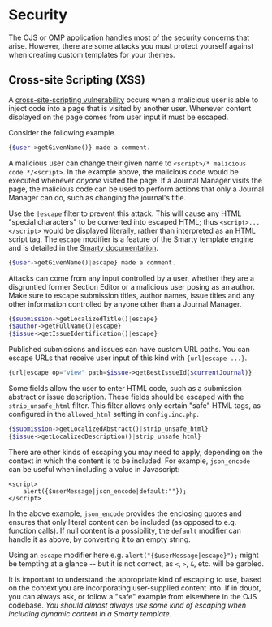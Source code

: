 # Security

The OJS or OMP application handles most of the security concerns that arise. However, there are some attacks you must protect yourself against when creating custom templates for your themes.

## Cross-site Scripting (XSS)

A [cross-site-scripting vulnerability](https://en.wikipedia.org/wiki/Cross-site_scripting) occurs when a malicious user is able to inject code into a page that is visited by another user. Whenever content displayed on the page comes from user input it must be escaped.

Consider the following example.

```php
{$user->getGivenName()} made a comment.
```

A malicious user can change their given name to `<script>/* malicious code */<script>`. In the example above, the malicious code would be executed whenever _anyone_ visited the page. If a Journal Manager visits the page, the malicious code can be used to perform actions that only a Journal Manager can do, such as changing the journal's title.

Use the `|escape` filter to prevent this attack. This will cause any HTML "special characters" to be converted into escaped HTML; thus `<script>...</script>` would be displayed literally, rather than interpreted as an HTML script tag. The `escape` modifier is a feature of the Smarty template engine and is detailed in the [Smarty documentation](https://www.smarty.net/docs/en/language.modifier.escape.tpl).

```php
{$user->getGivenName()|escape} made a comment.
```

Attacks can come from any input controlled by a user, whether they are a disgruntled former Section Editor or a malicious user posing as an author. Make sure to escape submission titles, author names, issue titles and any other information controlled by anyone other than a Journal Manager.

```php
{$submission->getLocalizedTitle()|escape}
{$author->getFullName()|escape}
{$issue->getIssueIdentification()|escape}
```

Published submissions and issues can have custom URL paths. You can escape URLs that receive user input of this kind with `{url|escape ...}`.

```php
{url|escape op="view" path=$issue->getBestIssueId($currentJournal)}
```

Some fields allow the user to enter HTML code, such as a submission abstract or issue description. These fields should be escaped with the `strip_unsafe_html` filter. This filter allows only certain "safe" HTML tags, as configured in the `allowed_html` setting in `config.inc.php`.

```php
{$submission->getLocalizedAbstract()|strip_unsafe_html}
{$issue->getLocalizedDescription()|strip_unsafe_html}
```

There are other kinds of escaping you may need to apply, depending on the context in which the content is to be included. For example, `json_encode` can be useful when including a value in Javascript:

```
<script>
	alert({$userMessage|json_encode|default:""});
</script>
```

In the above example, `json_encode` provides the enclosing quotes and ensures that only literal content can be included (as opposed to e.g. function calls). If null content is a possibility, the `default` modifier can handle it as above, by converting it to an empty string.

Using an `escape` modifier here e.g. `alert("{$userMessage|escape}");` might be tempting at a glance -- but it is not correct, as `<`, `>`, `&`, etc. will be garbled.

It is important to understand the appropriate kind of escaping to use, based on the context you are incorporating user-supplied content into. If in doubt, you can always ask, or follow a "safe" example from elsewhere in the OJS codebase. *You should almost always use some kind of escaping when including dynamic content in a Smarty template.*
